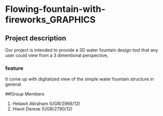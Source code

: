 # Flowing-fountain-with-fireworks_GRAPHICS

## Project description 

Our project is intended to provide a 3D water fountain design tool that any user could view from a 3 dimentional perspective, 

### feature
It come up with digitalized view of the simple water fountain structure in general.



##Group Members

1. Helawit Abraham (UGR/2966/12)
2. Hiwot Derese (UGR/2790/12)